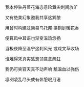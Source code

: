 我本停驻丹蔷花海恣意轮舞尖刺间放旷

又有绝美幻象邀我共享这鸩酿

用曾时构建过简易乌托邦 换刻庭暖花香

便算风中耳语也渐变温热悠扬

当极夜降至温宁这刹风光 或戏文草收场

谁难得凭真实感想领意念疏狂

我仍可笑容天真不动声响 舐温血以弥伤

凛冽凌乱尽头或有休憩眠月港

<!--
**MalachiteN/MalachiteN** is a ✨ _special_ ✨ repository because its `README.md` (this file) appears on your GitHub profile.

Here are some ideas to get you started:

- 🔭 I’m currently working on ...
- 🌱 I’m currently learning ...
- 👯 I’m looking to collaborate on ...
- 🤔 I’m looking for help with ...
- 💬 Ask me about ...
- 📫 How to reach me: ...
- 😄 Pronouns: ...
- ⚡ Fun fact: ...
-->
